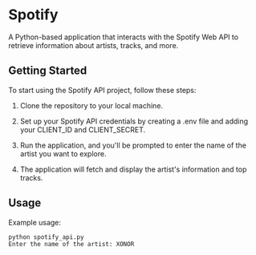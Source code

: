 # Spotify
 A Python-based application that interacts with the Spotify Web API to retrieve information about artists, tracks, and more.

## Getting Started

To start using the Spotify API project, follow these steps:

1. Clone the repository to your local machine.

2. Set up your Spotify API credentials by creating a .env file and adding your CLIENT_ID and CLIENT_SECRET.

3. Run the application, and you'll be prompted to enter the name of the artist you want to explore.

4. The application will fetch and display the artist's information and top tracks.

## Usage

Example usage:

```bash
python spotify_api.py
Enter the name of the artist: XONOR
```